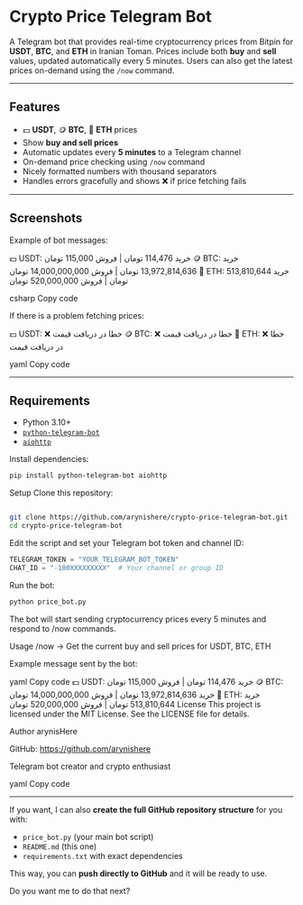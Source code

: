 # Crypto Price Telegram Bot

A Telegram bot that provides real-time cryptocurrency prices from Bitpin for **USDT**, **BTC**, and **ETH** in Iranian Toman. Prices include both **buy** and **sell** values, updated automatically every 5 minutes. Users can also get the latest prices on-demand using the `/now` command.

---

## Features

- 💵 **USDT**, 🪙 **BTC**, 💎 **ETH** prices
- Show **buy and sell prices**
- Automatic updates every **5 minutes** to a Telegram channel
- On-demand price checking using `/now` command
- Nicely formatted numbers with thousand separators
- Handles errors gracefully and shows ❌ if price fetching fails

---

## Screenshots

Example of bot messages:

💵 USDT: خرید 114,476 تومان | فروش 115,000 تومان
🪙 BTC: خرید 13,972,814,636 تومان | فروش 14,000,000,000 تومان
💎 ETH: خرید 513,810,644 تومان | فروش 520,000,000 تومان

csharp
Copy code

If there is a problem fetching prices:

💵 USDT: ❌ خطا در دریافت قیمت
🪙 BTC: ❌ خطا در دریافت قیمت
💎 ETH: ❌ خطا در دریافت قیمت

yaml
Copy code

---

## Requirements

- Python 3.10+
- [`python-telegram-bot`](https://pypi.org/project/python-telegram-bot/)
- [`aiohttp`](https://pypi.org/project/aiohttp/)

Install dependencies:

```bash
pip install python-telegram-bot aiohttp
```
Setup
Clone this repository:


```bash

git clone https://github.com/arynishere/crypto-price-telegram-bot.git
cd crypto-price-telegram-bot
```
Edit the script and set your Telegram bot token and channel ID:

```python
TELEGRAM_TOKEN = "YOUR_TELEGRAM_BOT_TOKEN"
CHAT_ID = "-100XXXXXXXXX"  # Your channel or group ID
```
Run the bot:

```bash
python price_bot.py
```
The bot will start sending cryptocurrency prices every 5 minutes and respond to /now commands.

Usage
/now → Get the current buy and sell prices for USDT, BTC, ETH

Example message sent by the bot:

yaml
Copy code
💵 USDT: خرید 114,476 تومان | فروش 115,000 تومان
🪙 BTC: خرید 13,972,814,636 تومان | فروش 14,000,000,000 تومان
💎 ETH: خرید 513,810,644 تومان | فروش 520,000,000 تومان
License
This project is licensed under the MIT License. See the LICENSE file for details.

Author
arynisHere

GitHub: https://github.com/arynishere

Telegram bot creator and crypto enthusiast

yaml
Copy code

---

If you want, I can also **create the full GitHub repository structure** for you with:  

- `price_bot.py` (your main bot script)  
- `README.md` (this one)  
- `requirements.txt` with exact dependencies  

This way, you can **push directly to GitHub** and it will be ready to use.  

Do you want me to do that next?
